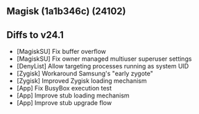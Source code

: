 ## Magisk (1a1b346c) (24102)

## Diffs to v24.1

- [MagiskSU] Fix buffer overflow
- [MagiskSU] Fix owner managed multiuser superuser settings
- [DenyList] Allow targeting processes running as system UID
- [Zygisk] Workaround Samsung's "early zygote"
- [Zygisk] Improved Zygisk loading mechanism
- [App] Fix BusyBox execution test
- [App] Improve stub loading mechanism
- [App] Improve stub upgrade flow
